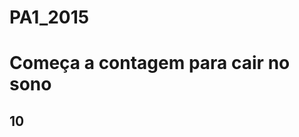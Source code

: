 # PA1_2015
<html>
  <head>
    <title>Aula do Soneca</title>
  </head>
    <body>
        <h1>Começa a contagem para cair no sono</h1>
        <h2>10</h2>
    </body>
</html>

